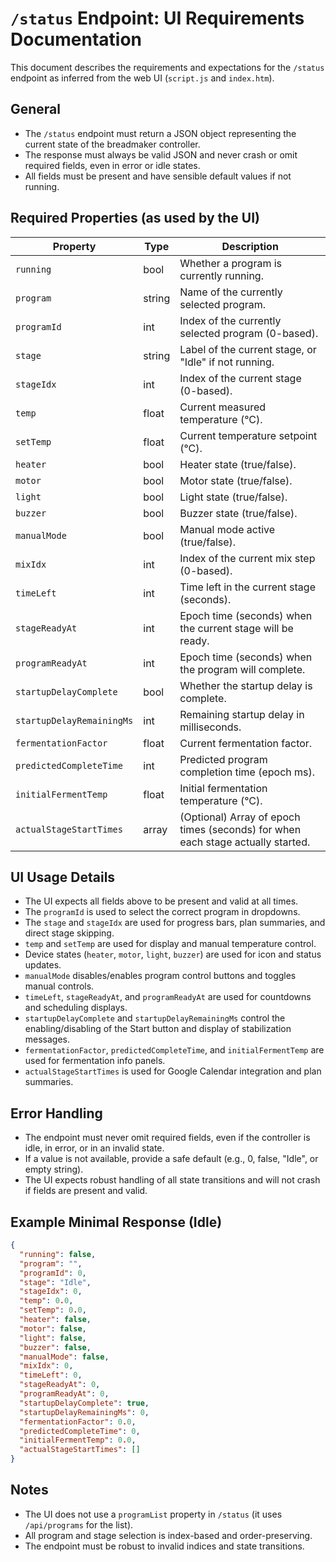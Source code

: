 # `/status` Endpoint: UI Requirements Documentation

This document describes the requirements and expectations for the `/status` endpoint as inferred from the web UI (`script.js` and `index.htm`).

## General
- The `/status` endpoint must return a JSON object representing the current state of the breadmaker controller.
- The response must always be valid JSON and never crash or omit required fields, even in error or idle states.
- All fields must be present and have sensible default values if not running.

## Required Properties (as used by the UI)

| Property                  | Type    | Description |
|---------------------------|---------|-------------|
| `running`                 | bool    | Whether a program is currently running. |
| `program`                 | string  | Name of the currently selected program. |
| `programId`               | int     | Index of the currently selected program (0-based). |
| `stage`                   | string  | Label of the current stage, or "Idle" if not running. |
| `stageIdx`                | int     | Index of the current stage (0-based). |
| `temp`                    | float   | Current measured temperature (°C). |
| `setTemp`                 | float   | Current temperature setpoint (°C). |
| `heater`                  | bool    | Heater state (true/false). |
| `motor`                   | bool    | Motor state (true/false). |
| `light`                   | bool    | Light state (true/false). |
| `buzzer`                  | bool    | Buzzer state (true/false). |
| `manualMode`              | bool    | Manual mode active (true/false). |
| `mixIdx`                  | int     | Index of the current mix step (0-based). |
| `timeLeft`                | int     | Time left in the current stage (seconds). |
| `stageReadyAt`            | int     | Epoch time (seconds) when the current stage will be ready. |
| `programReadyAt`          | int     | Epoch time (seconds) when the program will complete. |
| `startupDelayComplete`    | bool    | Whether the startup delay is complete. |
| `startupDelayRemainingMs` | int     | Remaining startup delay in milliseconds. |
| `fermentationFactor`      | float   | Current fermentation factor. |
| `predictedCompleteTime`   | int     | Predicted program completion time (epoch ms). |
| `initialFermentTemp`      | float   | Initial fermentation temperature (°C). |
| `actualStageStartTimes`   | array   | (Optional) Array of epoch times (seconds) for when each stage actually started. |

## UI Usage Details
- The UI expects all fields above to be present and valid at all times.
- The `programId` is used to select the correct program in dropdowns.
- The `stage` and `stageIdx` are used for progress bars, plan summaries, and direct stage skipping.
- `temp` and `setTemp` are used for display and manual temperature control.
- Device states (`heater`, `motor`, `light`, `buzzer`) are used for icon and status updates.
- `manualMode` disables/enables program control buttons and toggles manual controls.
- `timeLeft`, `stageReadyAt`, and `programReadyAt` are used for countdowns and scheduling displays.
- `startupDelayComplete` and `startupDelayRemainingMs` control the enabling/disabling of the Start button and display of stabilization messages.
- `fermentationFactor`, `predictedCompleteTime`, and `initialFermentTemp` are used for fermentation info panels.
- `actualStageStartTimes` is used for Google Calendar integration and plan summaries.

## Error Handling
- The endpoint must never omit required fields, even if the controller is idle, in error, or in an invalid state.
- If a value is not available, provide a safe default (e.g., 0, false, "Idle", or empty string).
- The UI expects robust handling of all state transitions and will not crash if fields are present and valid.

## Example Minimal Response (Idle)
```json
{
  "running": false,
  "program": "",
  "programId": 0,
  "stage": "Idle",
  "stageIdx": 0,
  "temp": 0.0,
  "setTemp": 0.0,
  "heater": false,
  "motor": false,
  "light": false,
  "buzzer": false,
  "manualMode": false,
  "mixIdx": 0,
  "timeLeft": 0,
  "stageReadyAt": 0,
  "programReadyAt": 0,
  "startupDelayComplete": true,
  "startupDelayRemainingMs": 0,
  "fermentationFactor": 0.0,
  "predictedCompleteTime": 0,
  "initialFermentTemp": 0.0,
  "actualStageStartTimes": []
}
```

## Notes
- The UI does not use a `programList` property in `/status` (it uses `/api/programs` for the list).
- All program and stage selection is index-based and order-preserving.
- The endpoint must be robust to invalid indices and state transitions.

